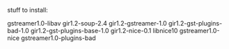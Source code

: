 stuff to install:

gstreamer1.0-libav
gir1.2-soup-2.4
gir1.2-gstreamer-1.0
gir1.2-gst-plugins-bad-1.0
gir1.2-gst-plugins-base-1.0
gir1.2-nice-0.1
libnice10
gstreamer1.0-nice
gstreamer1.0-plugins-bad
